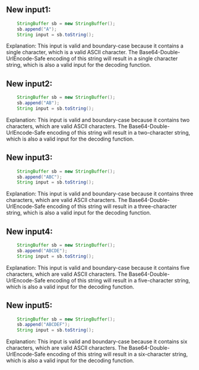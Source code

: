 ## New input1:
```java
    StringBuffer sb = new StringBuffer();
    sb.append("A");
    String input = sb.toString();
```
Explanation: This input is valid and boundary-case because it contains a single character, which is a valid ASCII character. The Base64-Double-UrlEncode-Safe encoding of this string will result in a single character string, which is also a valid input for the decoding function.

## New input2:
```java
    StringBuffer sb = new StringBuffer();
    sb.append("AB");
    String input = sb.toString();
```
Explanation: This input is valid and boundary-case because it contains two characters, which are valid ASCII characters. The Base64-Double-UrlEncode-Safe encoding of this string will result in a two-character string, which is also a valid input for the decoding function.

## New input3:
```java
    StringBuffer sb = new StringBuffer();
    sb.append("ABC");
    String input = sb.toString();
```
Explanation: This input is valid and boundary-case because it contains three characters, which are valid ASCII characters. The Base64-Double-UrlEncode-Safe encoding of this string will result in a three-character string, which is also a valid input for the decoding function.

## New input4:
```java
    StringBuffer sb = new StringBuffer();
    sb.append("ABCDE");
    String input = sb.toString();
```
Explanation: This input is valid and boundary-case because it contains five characters, which are valid ASCII characters. The Base64-Double-UrlEncode-Safe encoding of this string will result in a five-character string, which is also a valid input for the decoding function.

## New input5:
```java
    StringBuffer sb = new StringBuffer();
    sb.append("ABCDEF");
    String input = sb.toString();
```
Explanation: This input is valid and boundary-case because it contains six characters, which are valid ASCII characters. The Base64-Double-UrlEncode-Safe encoding of this string will result in a six-character string, which is also a valid input for the decoding function.
